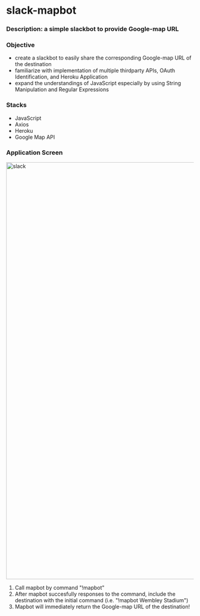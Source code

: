 # slack-mapbot

### Description: a simple slackbot to provide Google-map URL

### Objective
  - create a slackbot to easily share the corresponding Google-map URL of the destination
  - familiarize with implementation of multiple thirdparty APIs, OAuth Identification, and Heroku Application
  - expand the understandings of JavaScript especially by using String Manipulation and Regular Expressions

### Stacks
  - JavaScript
  - Axios
  - Heroku
  - Google Map API

### Application Screen

<img width="1120" alt="slack" src="https://user-images.githubusercontent.com/35610628/120922359-a317b000-c703-11eb-9b2f-cefb0db71244.png">

1. Call mapbot by command "!mapbot"
2. After mapbot succesfully responses to the command, include the destination with the initial command (i.e. "!mapbot Wembley Stadium")
3. Mapbot will immediately return the Google-map URL of the destination!

